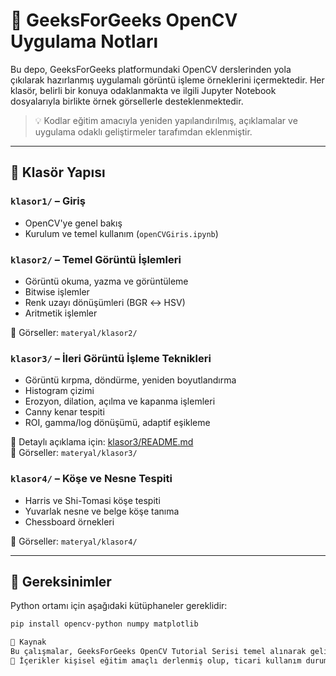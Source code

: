 # 📘 GeeksForGeeks OpenCV Uygulama Notları

Bu depo, GeeksForGeeks platformundaki OpenCV derslerinden yola çıkılarak hazırlanmış uygulamalı görüntü işleme örneklerini içermektedir. Her klasör, belirli bir konuya odaklanmakta ve ilgili Jupyter Notebook dosyalarıyla birlikte örnek görsellerle desteklenmektedir.

> 💡 Kodlar eğitim amacıyla yeniden yapılandırılmış, açıklamalar ve uygulama odaklı geliştirmeler tarafımdan eklenmiştir.

---

## 📂 Klasör Yapısı

### `klasor1/` – Giriş
- OpenCV'ye genel bakış
- Kurulum ve temel kullanım (`openCVGiris.ipynb`)

### `klasor2/` – Temel Görüntü İşlemleri
- Görüntü okuma, yazma ve görüntüleme
- Bitwise işlemler
- Renk uzayı dönüşümleri (BGR ↔ HSV)
- Aritmetik işlemler

📁 Görseller: `materyal/klasor2/`

### `klasor3/` – İleri Görüntü İşleme Teknikleri  
- Görüntü kırpma, döndürme, yeniden boyutlandırma  
- Histogram çizimi  
- Erozyon, dilation, açılma ve kapanma işlemleri  
- Canny kenar tespiti  
- ROI, gamma/log dönüşümü, adaptif eşikleme  

📁 Detaylı açıklama için: [klasor3/README.md](./klasor3/README.md)  
📁 Görseller: `materyal/klasor3/`

### `klasor4/` – Köşe ve Nesne Tespiti
- Harris ve Shi-Tomasi köşe tespiti
- Yuvarlak nesne ve belge köşe tanıma
- Chessboard örnekleri

📁 Görseller: `materyal/klasor4/`

---

## 📌 Gereksinimler

Python ortamı için aşağıdaki kütüphaneler gereklidir:

```bash
pip install opencv-python numpy matplotlib

📜 Kaynak
Bu çalışmalar, GeeksForGeeks OpenCV Tutorial Serisi temel alınarak geliştirilmiştir.
📎 İçerikler kişisel eğitim amaçlı derlenmiş olup, ticari kullanım durumlarında orijinal kaynağın lisans koşulları dikkate alınmalıdır.
